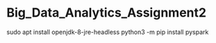 # Big_Data_Analytics_Assignment2
sudo apt install openjdk-8-jre-headless
python3 -m pip install pyspark
